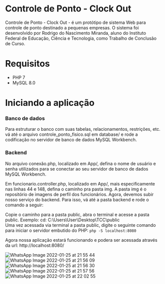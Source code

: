 # Controle de Ponto - Clock Out

Controle de Ponto - Clock Out - é um protótipo de sistema Web para controle de ponto destinado a pequenas empresas. O sistema foi desenvolvido por Rodrigo do Nascimento Miranda, aluno do Instituto Federal de Educação, Ciência e Tecnologia, como Trabalho de Conclusão de Curso.

# Requisitos
* PHP 7
* MySQL 8.0

# Iniciando a aplicação

### Banco de dados
Para estruturar o banco com suas tabelas, relacionamentos, restrições, etc. vá até o arquivo controle_ponto_fisico.sql em database/ e rode a codificação no servidor de banco de dados MySQL Workbench.

### Backend
No arquivo conexão.php, localizado em App/, defina o nome de usuário e senha utilizados para se conectar ao seu servidor de banco de dados MySQL Workbench.<br>

Em funcionario.controller.php, localizado em App/, mais especificamente nas linhas 44 e 148, defina o caminho pra pasta img. A pasta img é o repositório de imagens de perfil dos funcionários.
Agora, devemos subir nosso serviço do backend. Para isso, vá até a pasta backend e rode o comando a seguir: <br>

Copie o caminho para a pasta public, abra o terminal e acesse a pasta public. Exemplo: cd: C:\Users\User\Desktop\TCC\public<br>
Uma vez acessada via terminal a pasta public, digite o seguinte comando para iniciar o servidor embutido do PHP: `php -S localhost:8080`

Agora nossa aplicação estará funcionando e podera ser acessada através da url: http://localhost:8080/

![WhatsApp Image 2022-01-25 at 21 55 44](https://user-images.githubusercontent.com/97996768/151674496-5f642950-e21e-4c2d-90c5-804c4bae80ce.jpeg)
![WhatsApp Image 2022-01-25 at 21 56 09](https://user-images.githubusercontent.com/97996768/151674498-16f7cd3d-ddc5-40d7-b9d3-c7d490797f2d.jpeg)
![WhatsApp Image 2022-01-25 at 21 56 30](https://user-images.githubusercontent.com/97996768/151674501-7afb5d2f-493f-4b6e-bd7e-7a87de89aebc.jpeg)
![WhatsApp Image 2022-01-25 at 21 57 56](https://user-images.githubusercontent.com/97996768/151674502-838b6482-f55c-4670-975f-e699b12828b3.jpeg)
![WhatsApp Image 2022-01-25 at 22 02 55](https://user-images.githubusercontent.com/97996768/151674503-c6f0294a-4cc4-4dfa-b87a-e3e05d27385d.jpeg)
